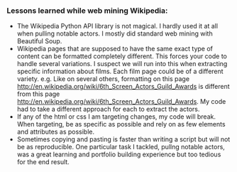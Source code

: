 ### Lessons learned while web mining Wikipedia:
+ The Wikipedia Python API library is not magical. I hardly used it at all when pulling notable actors. I mostly did standard web mining with Beautiful Soup.
+ Wikipedia pages that are supposed to have the same exact type of content can be formatted completely different. This forces your code to handle several variations. I suspect we will run into this when extracting specific information about films. Each film page could be of a different variety. e.g. Like on several others, formatting on this page http://en.wikipedia.org/wiki/6th_Screen_Actors_Guild_Awards is different from this page http://en.wikipedia.org/wiki/6th_Screen_Actors_Guild_Awards. My code had to take a different approach for each to extract the actors.
+ If any of the html or css I am targeting changes, my code will break. When targeting, be as specific as possible and rely on as few elements and attributes as possible.
+ Sometimes copying and pasting is faster than writing a script but will not be as reproducible. One particular task I tackled, pullng notable actors, was a great learning and portfolio building experience but too tedious for the end result.
